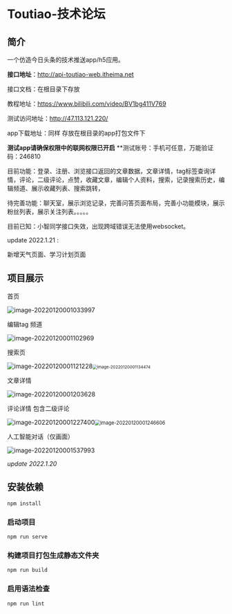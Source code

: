 # Toutiao-技术论坛

## 简介

一个仿造今日头条的技术推送app/h5应用。

**接口地址**：http://api-toutiao-web.itheima.net

接口文档：在根目录下存放

教程地址：https://www.bilibili.com/video/BV1bg411V769

测试访问地址：http://47.113.121.220/

app下载地址：同样 存放在根目录的app打包文件下


**测试app请确保权限中的联网权限已开启**
**测试账号：手机可任意，万能验证码：246810


目前功能：登录、注册、浏览接口返回的文章数据，文章详情，tag标签查询详情，评论，二级评论，点赞，收藏文章，编辑个人资料，搜索，记录搜索历史，编辑频道、展示收藏列表、搜索跳转，

待完善功能：聊天室，展示浏览记录，完善问答页面布局，完善小功能模块，展示粉丝列表，展示关注列表。。。。。

目前已知：小智同学接口失效，出现跨域错误无法使用websocket。

update 2022.1.21 :

新增天气页面、学习计划页面

## 项目展示

首页

![image-20220120001033997](README.assets/image-20220120001033997.png)

编辑tag 频道

![image-20220120001102969](README.assets/image-20220120001102969.png)

搜索页

![image-20220120001121228](README.assets/image-20220120001121228.png)<img src="README.assets/image-20220120001134474.png" alt="image-20220120001134474" style="zoom:67%;" />

文章详情

![image-20220120001203628](README.assets/image-20220120001203628.png)

评论详情  包含二级评论

![image-20220120001227400](README.assets/image-20220120001227400.png)<img src="README.assets/image-20220120001246606.png" alt="image-20220120001246606" style="zoom:80%;" />

人工智能对话（仅画面）

![image-20220120001537993](README.assets/image-20220120001537993.png)

*update 2022.1.20*




## 安装依赖

```
npm install
```

### 启动项目
```
npm run serve
```

### 构建项目打包生成静态文件夹
```
npm run build
```

### 启用语法检查
```
npm run lint
```

# 
